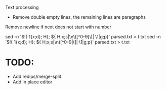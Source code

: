 Text processing

- Remove double empty lines, the remaining lines are paragraphs


Remove newline if next does not start with number

sed -n '$!{ 1{x;d}; H}; ${ H;x;s|\n\([^0-9]\)| \1|g;p}' parsed.txt > t.txt
sed -n '$!{ 1{x;d}; H}; ${ H;x;s|\n\([^0-9|(]| \1|g;p}' parsed.txt > t.txt


# TODO:

* Add redips/merge-split
* Add in place editor